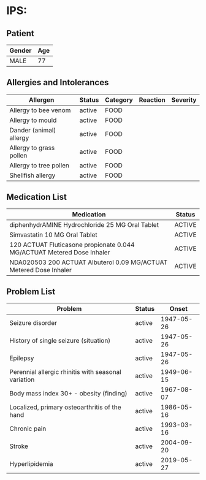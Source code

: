 # IPS:

## Patient

|Gender|Age|
|---|---|
|MALE|77|

## Allergies and Intolerances

|Allergen|Status|Category|Reaction|Severity|
|---|---|---|---|---|
|Allergy to bee venom|active|FOOD|||
|Allergy to mould|active|FOOD|||
|Dander (animal) allergy|active|FOOD|||
|Allergy to grass pollen|active|FOOD|||
|Allergy to tree pollen|active|FOOD|||
|Shellfish allergy|active|FOOD|||

## Medication List

|Medication|Status|
|---|---|
|diphenhydrAMINE Hydrochloride 25 MG Oral Tablet|ACTIVE|
|Simvastatin 10 MG Oral Tablet|ACTIVE|
|120 ACTUAT Fluticasone propionate 0.044 MG/ACTUAT Metered Dose Inhaler|ACTIVE|
|NDA020503 200 ACTUAT Albuterol 0.09 MG/ACTUAT Metered Dose Inhaler|ACTIVE|

## Problem List

|Problem|Status|Onset|
|---|---|---|
|Seizure disorder|active|1947-05-26|
|History of single seizure (situation)|active|1947-05-26|
|Epilepsy|active|1947-05-26|
|Perennial allergic rhinitis with seasonal variation|active|1949-06-15|
|Body mass index 30+ - obesity (finding)|active|1967-08-07|
|Localized, primary osteoarthritis of the hand|active|1986-05-16|
|Chronic pain|active|1993-03-16|
|Stroke|active|2004-09-20|
|Hyperlipidemia|active|2019-05-27|

